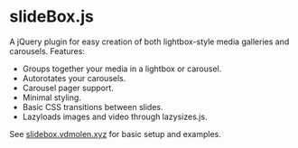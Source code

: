 # slideBox.js

A jQuery plugin for easy creation of both lightbox-style media galleries and carousels. Features:
	
- 	Groups together your media in a lightbox or carousel.
- 	Autorotates your carousels.
- 	Carousel pager support.
- 	Minimal styling.
- 	Basic CSS transitions between slides.
- 	Lazyloads images and video through lazysizes.js.
	
See [slidebox.vdmolen.xyz](http://slidebox.vdmolen.xyz) for basic setup and examples.
